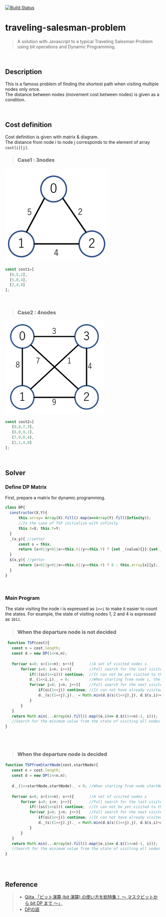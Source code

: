 [![Build Status](https://travis-ci.org/snst-lab/traveling-salesman-problem.svg?branch=master)](https://travis-ci.org/snst-lab/traveling-salesman-problem) 

traveling-salesman-problem
====
>A solution with Javascript to a typical Traveling Salesman Problem using bit operations and Dynamic Programming. 

<br>

 ## Description
 This is a famous problem of finding the shortest path when visiting multiple nodes only once.  
  The distance between nodes (movement cost between nodes) is given as a condition.

<br>

 ## Cost definition
 Cost definition is given with matrix & diagram.  
 The distance from node i to node j corresponds to the element of array `cost[i][j]`.

 >### Case1 : 3nodes
 <img src='assets/img/3nodes.jpg' height='300px'/>

  ```js
const cost1=[
    [0,5,2],
    [5,0,4],
    [2,4,0]
];
 ```
<br>

 >### Case2 : 4nodes
 <img src='assets/img/4nodes.jpg' height='300px'/>

 ```js
 const cost2=[
    [0,8,7,3],
    [8,0,9,1],
    [7,9,0,4],
    [3,1,4,0]
];
 ```
<br>

  ## Solver

 ### Define DP Matrix
 First, prepare a matrix for dynamic programming.
  ```js
  class DP{
	constructor(X,Y){
        this.array= Array(X).fill().map(e=>Array(Y).fill(Infinity));
        //In the case of TSP initialize with infinity
 		this.X=X; this.Y=Y;
	}
	_(x,y){ //setter
		const s = this; 
		return (x<0||y<0||x>=this.X||y>=this.Y) ? {set _(value){}}:{set _(value){s.array[x][y] = value;}} ;
	}
	$(x,y){ //getter
		return (x<0||y<0||x>=this.X||y>=this.Y) ? 0 : this.array[x][y];
	}
}
  ```

<br>

 ### Main Program

The state visiting the node i is expressed as `1<<i`  to make it easier to count the states. 
For example, the state of visiting nodes 1, 2 and 4 is expressed as `1011`.

>### When the departure node is not decided

 ```js
  function TSP(cost){
	const n = cost.length;
	const d = new DP(1<<n,n);
   
	for(var s=0; s<(1<<n); s++){       //A set of visited nodes s
		for(var i=0; i<n; i++){        //Full search for the last visited node i
			if(!(s&(1<<i))) continue;  //It can not be yet visited to the last visited node
			d._(1<<i,i)._ = 0;         //When starting from node i, the binary representation of the subset is 1 << i.
			for(var j=0; j<n; j++){    //Full search for the next visited node j 
				if(s&(1<<j)) continue; //It can not have already visited the next node to visit
				d._(s|(1<<j),j)._ = Math.min(d.$(s|(1<<j),j), d.$(s,i)+cost[i][j]);
			}
		}
	}
    return Math.min(...Array(n).fill().map((e,i)=> d.$((1<<n)-1, i))); 
    //Search for the minimum value from the state of visiting all nodes (s = 1111 ...)
}
```

<br>
<br>

>### When the departure node is decided

 ```js
function TSPfromStartNode(cost,startNode){
	const n = cost.length;
	const d = new DP(1<<n,n);

	d._(1<<startNode,startNode)._ = 0; //When starting from node startNode, the binary representation of the subset is 1 << startNode.
   
	for(var s=0; s<(1<<n); s++){       //A set of visited nodes s
		for(var i=0; i<n; i++){        //Full search for the last visited node i
			if(!(s&(1<<i))) continue;  //It can not be yet visited to the last visited node
			for(var j=0; j<n; j++){    //Full search for the next visited node j 
				if(s&(1<<j)) continue; //It can not have already visited the next node to visit
				d._(s|(1<<j),j)._ = Math.min(d.$(s|(1<<j),j), d.$(s,i)+cost[i][j]);
			}
		}
	}
    return Math.min(...Array(n).fill().map((e,i)=> d.$((1<<n)-1, i))); 
    //Search for the minimum value from the state of visiting all nodes (s = 1111 ...)
}

```

<br>
<br>

## Reference

>- [Qiita 「ビット演算 (bit 演算) の使い方を総特集！ 〜 マスクビットから bit DP まで 〜」](https://qiita.com/drken/items/7c6ff2aa4d8fce1c9361#%E5%B7%A1%E5%9B%9E%E3%82%BB%E3%83%BC%E3%83%AB%E3%82%B9%E3%83%9E%E3%83%B3%E5%95%8F%E9%A1%8C) 
>- [DPの話](http://d.hatena.ne.jp/Tayama/20111210/1323502092)